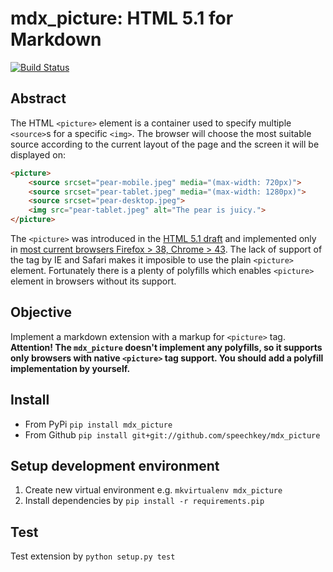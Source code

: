 mdx_picture: HTML 5.1 <picture> for Markdown
============================================

[![Build Status](https://travis-ci.org/speechkey/mdx_picture.svg)](https://travis-ci.org/speechkey/mdx_picture)

## Abstract

The HTML `<picture>` element is a container used to specify multiple `<source>`s for a specific `<img>`. The browser will choose the most suitable source according to the current layout of the page and the screen it will be displayed on:

```html
<picture>
	<source srcset="pear-mobile.jpeg" media="(max-width: 720px)">
	<source srcset="pear-tablet.jpeg" media="(max-width: 1280px)">
	<source srcset="pear-desktop.jpeg">
	<img src="pear-tablet.jpeg" alt="The pear is juicy.">
</picture>
```

The `<picture>` was introduced in the [HTML 5.1 draft](http://www.w3.org/html/wg/drafts/html/master/semantics.html#the-picture-element) and implemented only in [most current browsers Firefox > 38, Chrome > 43](http://caniuse.com/#feat=picture). The lack of support of the tag by IE and Safari makes it imposible to use the plain `<picture>` element. Fortunately there is a plenty of polyfills which enables `<picture>` element in browsers without its support.

## Objective

Implement a markdown extension with a markup for `<picture>` tag. **Attention! The `mdx_picture` doesn't implement any polyfills, so it supports only browsers with native `<picture>` tag support. You should add a polyfill implementation by yourself.**

## Install

- From PyPi `pip install mdx_picture`
- From Github `pip install git+git://github.com/speechkey/mdx_picture`

## Setup development environment

1. Create new virtual environment e.g. `mkvirtualenv mdx_picture`
2. Install dependencies by `pip install -r requirements.pip`

## Test

Test extension by `python setup.py test`